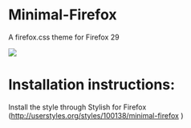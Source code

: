 Minimal-Firefox
===============

A firefox.css theme for Firefox 29

<img src="http://puu.sh/81dIn.jpg"/>

Installation instructions:
================
Install the style through  Stylish for Firefox  (http://userstyles.org/styles/100138/minimal-firefox )

